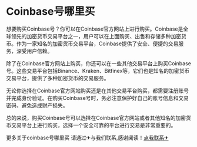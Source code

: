 # Coinbase号哪里买

想要购买Coinbase号？你可以在Coinbase官方网站上进行购买。Coinbase是全球领先的加密货币交易平台之一，用户可以在上面购买、出售和存储多种加密货币。作为一家知名的加密货币交易平台，Coinbase提供了安全、便捷的交易服务，深受用户信赖。

除了在Coinbase官方网站上购买，你还可以在一些其他交易平台上购买Coinbase号。这些交易平台包括Binance、Kraken、Bitfinex等，它们也是知名的加密货币交易平台，提供了多种加密货币的交易服务。

无论你选择在Coinbase官方网站购买还是在其他交易平台购买，都需要注册账号并完成身份验证。在购买Coinbase号时，务必注意保护好自己的账号信息和交易密码，避免造成财产损失。

总的来说，购买Coinbase号可以选择在Coinbase官方网站或者其他知名的加密货币交易平台上进行购买，选择一个安全可靠的平台进行交易是非常重要的。

更多关于coinbase号哪里买 请通过✈与我们联系,感谢阅读！[点我联系✈](https://web.G208.com)